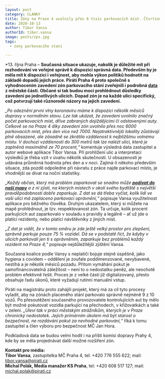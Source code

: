 ```yaml
---
layout: post
category: CLANKY
title: Zóny na Praze 4 uvolnily přes 6 tisíc parkovacích míst. Čtvrtinu míst zabírají neplatiči, které radnice nedokáže postihovat
date: 2020-10-13
author: Tibor Vansa
authorId: tibor.vansa
image: posts/zps.jpg
tags: 
  - zony parkovaciho stani

---
```



*13. října Praha – **Současná situace ukazuje, nakolik je důležité mít při rozhodování ve veřejné správě k dispozici správná data. Především by je měla mít k dispozici i veřejnost, aby mohla výkon politiků hodnotit na základě dopadů jejich práce. Piráti Praha 4 proto společně s vyhodnocením zavedení zón parkovacího stání zveřejnili i podrobná <a href = "https://praha4.pirati.cz/zps" class = "bluetext">data</a> z městské části. Občané si tak budou moci prohlédnout důsledky zavedení po jednotlivých ulicích. Dopad zón je na každé ulici specifický, což potvrzují také různorodé názory na jejich zavedení.**

*„Po odeznění první vlny koronaviru máme k dispozici několik měsíců dopravy v normálním stavu. Lze tak ukázat, že zavedení uvolnilo značný počet parkovacích míst, dříve zabraných dojíždějícími či odstavenými auty.  Celkově se na Praze 4 díky zavedení zón uvolnilo přes noc 6000 parkovacích míst, přes den více než 7000. Nejatraktivnější lokality zůstávají plně obsazené, ale zásadně se zkrátila vzdálenost k nejbližšímu volnému místu. V dochozí vzdálenosti do 300 metrů tak lze nalézt ulici, která je zaplněná maximálně ze 70 procent,“* komentuje výsledná data zastupitel a autor webové aplikace Tibor Vansa.
Při prohlížení ulic a interpretaci výsledků je třeba vzít v úvahu několik skutečností. U obsazenosti je udávána průměrná hodnota přes den a v noci. Zajímá-li někoho především situace, zda pozdě odpoledne při návratu z práce najde parkovací místo, je vhodnější se dívat na noční statistiky.

*„Každý občan, který má problém zaparkovat se snadno může **[podívat do naší mapy](https://praha4.pirati.cz/zps/)** a z ní zjistí, na kterých místech v okolí svého bydliště s největší pravděpodobností dobře zaparkuje. Z dat se dá třeba vyčíst, kolik lidí ve vaší ulici má zaplaceno parkovací oprávnění,“* popisuje Vansa využitelnost aplikace pro běžného člověka.
Druhým ukazatelem, který si můžete na mapě prohlédnout, je tzv. respektovanost zón. Ta určuje, kolik procent parkujících aut zaparkovalo v souladu s pravidly a legálně – ať už jde o platící rezidenty, nebo platící návštěvníky z jiných míst.

*„Z dat je vidět, že v tomto směru je zde ještě velký prostor pro zlepšení, správně parkuje pouze 75 % vozidel.  Dá se v podstatě říct, že kdyby v ulicích parkovali jen ti s oprávněním, zaparkuje bez problémů každý rezident na Praze 4,“* popisuje nejdůležitější zjištění Vansa.

Současná koalice podle Vansy s neplatiči bojuje stejně úspěšně, jako hygiena s covidem – oddělení je zoufale poddimenzované, nevybavené, nestíhá a je několik měsíců pozadu. Přitom vymáhání pokut je samofinancovatelná záležitost – není to o nedostatku peněz, ale neochotě problém efektivně řešit. Proces je z velké části již digitalizovaný, přesto obsahuje řadu úkonů, které vyžadují rutinní manuální vstup.

Piráti na magistrátu proto zahájili projekt, který má za cíl tyto procesy vyladit, aby na zónách placeného stání parkovalo správně nejméně 9 z 10 vozů. Po přesoutěžení současného provozovatele kontrolujících aut by mělo být možné pokutovat vozidla parkující na přechodech, v křižovatkách a také v zeleni.
*„Uleví tak v práci městským strážníkům, kterých je v Praze chronický nedostatek. Jejich  primárním úkolem má být starost o bezpečnost, ne rozdávání pokut za nevhodné parkování,“* říká k tomu zastupitel a člen výboru pro bezpečnost MČ Jan Hora.

Podkladová data se budou velmi hodit i na příští komisi dopravy Prahy 4, kde by se měla projednávat další možné rozšíření zón.



**Kontakt pro média:**<br>
**Tibor Vansa**, zastupitelka MČ Praha 4, tel: +420 776 555 622; mail: tibor.vansa@pirati.cz<br>
**Michal Polák, Media manažer KS Praha**, tel: +420 608 517 127; mail: michal.polak@pirati.cz<br>
